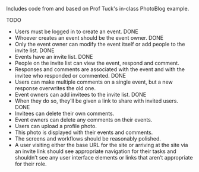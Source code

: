 Includes code from and based on Prof Tuck's in-class PhotoBlog example.

TODO
- Users must be logged in to create an event. DONE
- Whoever creates an event should be the event owner. DONE
- Only the event owner can modify the event itself or add people to the invite list. DONE
- Events have an invite list. DONE
- People on the invite list can view the event, respond and comment.
- Responses and comments are associated with the event and with the invitee who responded or commented. DONE
- Users can make multiple comments on a single event, but a new response overwrites the old one.
- Event owners can add invitees to the invite list. DONE
- When they do so, they’ll be given a link to share with invited users. DONE
- Invitees can delete their own comments.
- Event owners can delete any comments on their events.
- Users can upload a profile photo.
- This photo is displayed with their events and comments.
- The screens and workflows should be reasonably polished.
- A user visiting either the base URL for the site or arriving at the site via
  an invite link should see appropriate navigation for their tasks and shouldn’t
  see any user interface elements or links that aren’t appropriate for their role.
